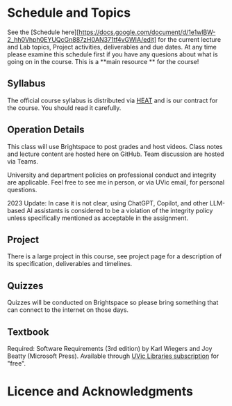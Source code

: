 # Schedule and Topics

See the [Schedule here][https://docs.google.com/document/d/1e1wlBW-2_hh0Vhph0EYUQcGn887zH0AN371tf4vGWIA/edit] for the current lecture and Lab topics, Project activities, deliverables and due dates. At any time please examine this schedule first if you have any quesions about what is going on in the course. This is a **main resource ** for the course!

## Syllabus
The official course syllabus is distributed via [HEAT](https://heat.csc.uvic.ca/coview/course/2024011/SENG321) and is our contract for the course. You should read it carefully.

## Operation Details
This class will use Brightspace to post grades and host videos. Class notes and lecture content are hosted here on GitHub. Team discussion are hosted via Teams. 

University and department policies on professional conduct and integrity are applicable. Feel free to see me in person, or via UVic email, for personal questions.

2023 Update: In case it is not clear, using ChatGPT, Copilot, and other LLM-based AI assistants is considered to be a violation of the integrity policy unless specifically mentioned as acceptable in the assignment.

## Project
There is a large project in this course, see project page for a description of its specification, deliverables and timelines. 

## Quizzes
Quizzes will be conducted on Brightspace so please bring something that can connect to the internet on those days.

## Textbook
Required: Software Requirements (3rd edition) by Karl Wiegers and Joy Beatty (Microsoft Press). Available through [UVic Libraries subscription](https://search.library.uvic.ca/discovery/fulldisplay?context=PC&vid=01VIC_INST:01UVIC&search_scope=MyInst_and_CI&tab=LIBALL&docid=cdi_safari_books_v2_9780735679658) for "free".

# Licence and Acknowledgments
